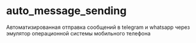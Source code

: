 # auto_message_sending
Автоматизированная отправка сообщений в telegram и whatsapp через эмулятор операционной системы мобильного телефона
